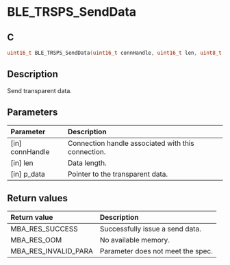 # BLE_TRSPS_SendData

## C

```c
uint16_t BLE_TRSPS_SendData(uint16_t connHandle, uint16_t len, uint8_t *p_data);
```

## Description

Send transparent data.

## Parameters

|Parameter|Description|
|:---|:---|
|\[in\] connHandle|Connection handle associated with this connection.|
|\[in\] len|Data length.|
|\[in\] p_data|Pointer to the transparent data.|

## Return values

|Return value|Description|
|:---|:---|
MBA_RES_SUCCESS|Successfully issue a send data.|
MBA_RES_OOM|No available memory.|
MBA_RES_INVALID_PARA|Parameter does not meet the spec.|
